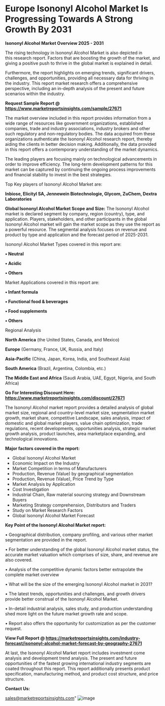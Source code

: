 # Europe Isononyl Alcohol Market Is Progressing Towards A Strong Growth By 2031

<Strong> Isononyl Alcohol Market Overview 2025 - 2031</strong>

The rising technology in Isononyl Alcohol Market is also depicted in this research report. Factors that are boosting the growth of the market, and giving a positive push to thrive in the global market is explained in detail.

Furthermore, the report highlights on emerging trends, significant drivers, challenges, and opportunities, providing all necessary data for thriving in the industry. This report market research offers a comprehensive perspective, including an in-depth analysis of the present and future scenarios within the industry.

<strong>Request Sample Report @ <a href=https://www.marketreportsinsights.com/sample/27671>https://www.marketreportsinsights.com/sample/27671</a></strong>

The market overview included in this report provides information from a wide range of resources like government organizations, established companies, trade and industry associations, industry brokers and other such regulatory and non-regulatory bodies. The data acquired from these organizations authenticate the Isononyl Alcohol research report, thereby aiding the clients in better decision making. Additionally, the data provided in this report offers a contemporary understanding of the market dynamics.

The leading players are focusing mainly on technological advancements in order to improve efficiency. The long-term development patterns for this market can be captured by continuing the ongoing process improvements and financial stability to invest in the best strategies.

Top Key players of Isononyl Alcohol Market are:

<strong>Inbiose, Elicityl SA, Jennewein Biotechnologie, Glycom, ZuChem, Dextra Laboratories</strong>

<strong><b>Global Isononyl Alcohol Market Scope and Size:</b></strong>
The Isononyl Alcohol market is declared segment by company, region (country), type, and application. Players, stakeholders, and other participants in the global Isononyl Alcohol market will gain the market scope as they use the report as a powerful resource. The segmental analysis focuses on revenue and product by type and application and the forecast period of 2025-2031.

Isononyl Alcohol Market Types covered in this report are:

<strong>• Neutral

• Acidic

• Others</strong>

Market Applications covered in this report are:

<strong>• Infant formula

• Functional food & beverages

• Food supplements

• Others</strong> 

Regional Analysis

<strong>North America</strong> (the United States, Canada, and Mexico)

<strong>Europe</strong> (Germany, France, UK, Russia, and Italy)

<strong>Asia-Pacific</strong> (China, Japan, Korea, India, and Southeast Asia)

<strong>South America</strong> (Brazil, Argentina, Colombia, etc.)

<strong>The Middle East and Africa</strong> (Saudi Arabia, UAE, Egypt, Nigeria, and South Africa)

<strong>Go For Interesting Discount Here: <a href=https://www.marketreportsinsights.com/discount/27671>https://www.marketreportsinsights.com/discount/27671</a></strong>

The Isononyl Alcohol market report provides a detailed analysis of global market size, regional and country-level market size, segmentation market growth, market share, competitive Landscape, sales analysis, impact of domestic and global market players, value chain optimization, trade regulations, recent developments, opportunities analysis, strategic market growth analysis, product launches, area marketplace expanding, and technological innovations.

<strong><b>Major factors covered in the report:</b></strong>
<ul>
  <li>Global Isononyl Alcohol Market </li>
  <li>Economic Impact on the Industry</li>
  <li>Market Competition in terms of Manufacturers</li>
  <li>Production, Revenue (Value) by geographical segmentation</li>
  <li>Production, Revenue (Value), Price Trend by Type</li>
  <li>Market Analysis by Application</li>
  <li>Cost Investigation</li>
  <li>Industrial Chain, Raw material sourcing strategy and Downstream Buyers</li>
  <li>Marketing Strategy comprehension, Distributors and Traders</li>
  <li>Study on Market Research Factors</li>
  <li>Global Isononyl Alcohol Market Forecast</li>
</ul>

<strong><b>Key Point of the Isononyl Alcohol Market report:</b></strong>

• Geographical distribution, company profiling, and various other market segmentation are provided in the report.

• For better understanding of the global Isononyl Alcohol market status, the accurate market valuation which comprises of size, share, and revenue are also covered.

• Analysis of the competitive dynamic factors better extrapolate the complete market overview

• What will be the size of the emerging Isononyl Alcohol market in 2031?

• The latest trends, opportunities and challenges, and growth drivers provide better construal of the Isononyl Alcohol Market.

• In-detail industrial analysis, sales study, and production understanding shed more light on the future market growth rate and scope.

• Report also offers the opportunity for customization as per the customer request.

<strong><b>View Full Report @ <a href=https://marketreportsinsights.com/industry-forecast/isononyl-alcohol-market-forecast-by-geography-27671>https://marketreportsinsights.com/industry-forecast/isononyl-alcohol-market-forecast-by-geography-27671</a></b></strong>


At last, the Isononyl Alcohol Market report includes investment come analysis and development trend analysis. The present and future opportunities of the fastest growing international industry segments are coated throughout this report. This report additionally presents product specification, manufacturing method, and product cost structure, and price structure.

<strong>Contact Us:</strong>

sales@marketreportsinsights.com"
![image](https://github.com/user-attachments/assets/9417417e-7799-401d-ba75-dca9fb47839e)

